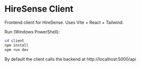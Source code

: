 # HireSense Client

Frontend client for HireSense. Uses Vite + React + Tailwind.

Run (Windows PowerShell):

```powershell
cd client
npm install
npm run dev
```

By default the client calls the backend at http://localhost:5000/api
